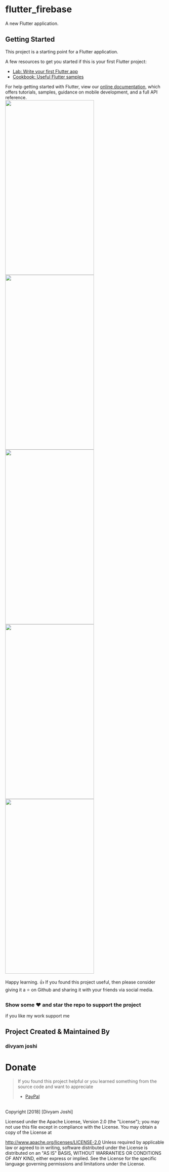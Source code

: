 # flutter_firebase

A new Flutter application.

## Getting Started

This project is a starting point for a Flutter application.

A few resources to get you started if this is your first Flutter project:

- [Lab: Write your first Flutter app](https://flutter.io/docs/get-started/codelab)
- [Cookbook: Useful Flutter samples](https://flutter.io/docs/cookbook)

For help getting started with Flutter, view our 
[online documentation](https://flutter.io/docs), which offers tutorials, 
samples, guidance on mobile development, and a full API reference.
<br>
<img src="https://user-images.githubusercontent.com/24698014/50447459-3ea47400-0941-11e9-9310-9d50b087bcb2.png" width="280" height="550">
<img src="https://user-images.githubusercontent.com/24698014/50447463-46641880-0941-11e9-84ba-3e19d3c1ac41.png" width="280" height="550">
<img src="https://user-images.githubusercontent.com/24698014/50447468-4c59f980-0941-11e9-96b9-ae27b479fc44.png" width="280" height="550">
<img src="https://user-images.githubusercontent.com/24698014/50447470-511ead80-0941-11e9-8143-7d33d1a505d4.png" width="280" height="550">
<img src="https://user-images.githubusercontent.com/24698014/50447472-554acb00-0941-11e9-9e72-201e3a97d44f.png" width="280" height="550">
<br>
<br>
Happy learning. :+1:
If you found this project useful, then please consider giving it a :star: on Github and sharing it with your friends via social media.
### Show some :heart: and star the repo to support the project
if you like my work support me 
## Project Created & Maintained By

### divyam joshi
# Donate

> If you found this project helpful or you learned something from the source code and want to appreciate
>
> - [PayPal](https://paypal.me/divyamjoshi)
<br>
Copyright [2018] [Divyam Joshi]

Licensed under the Apache License, Version 2.0 (the "License"); you may not use this file except in compliance with the License. You may obtain a copy of the License at

http://www.apache.org/licenses/LICENSE-2.0
Unless required by applicable law or agreed to in writing, software distributed under the License is distributed on an "AS IS" BASIS, WITHOUT WARRANTIES OR CONDITIONS OF ANY KIND, either express or implied. See the License for the specific language governing permissions and limitations under the License.
